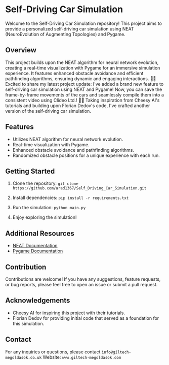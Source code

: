 # Self-Driving Car Simulation

Welcome to the Self-Driving Car Simulation repository! This project aims to provide a personalized self-driving car simulation using NEAT (NeuroEvolution of Augmenting Topologies) and Pygame.

## Overview

This project builds upon the NEAT algorithm for neural network evolution, creating a real-time visualization with Pygame for an immersive simulation experience. 
It features enhanced obstacle avoidance and efficient pathfinding algorithms, ensuring dynamic and engaging interactions.
🚗💡 Excited to share my latest project update: I've added a brand new feature to self-driving car simulation using NEAT and Pygame! 
Now, you can save the frame-by-frame movements of the cars and seamlessly compile them into a consistent video using Clideo Ltd.! 🎥🔧
Taking inspiration from Cheesy AI's tutorials and building upon Florian Dedov's code, I've crafted another version of the self-driving car simulation.

## Features

- Utilizes NEAT algorithm for neural network evolution.
- Real-time visualization with Pygame.
- Enhanced obstacle avoidance and pathfinding algorithms.
- Randomized obstacle positions for a unique experience with each run.

## Getting Started

1. Clone the repository:
`git clone https://github.com/arad1367/Self_Driving_Car_Simulation.git`


2. Install dependencies:
`pip install -r requirements.txt`


3. Run the simulation:
`python main.py`


4. Enjoy exploring the simulation!

## Additional Resources

- [NEAT Documentation](https://neat-python.readthedocs.io/)
- [Pygame Documentation](https://www.pygame.org/docs/)

## Contribution

Contributions are welcome! If you have any suggestions, feature requests, or bug reports, please feel free to open an issue or submit a pull request.


## Acknowledgements

- Cheesy AI for inspiring this project with their tutorials.
- Florian Dedov for providing initial code that served as a foundation for this simulation.

## Contact

For any inquiries or questions, please contact `info@giltech-megoldasok.co.uk`
Website: `www.giltech-megoldasok.com`


